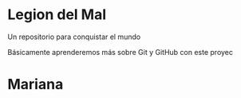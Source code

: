# Legion del Mal
Un repositorio para conquistar el mundo

Básicamente aprenderemos más sobre Git y GitHub con este proyec


# Mariana
